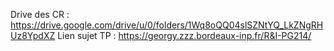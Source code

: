 Drive des CR : https://drive.google.com/drive/u/0/folders/1Wq8oQQ04slSZNtYQ_LkZNgRHUz8YpdXZ
Lien sujet TP : https://georgy.zzz.bordeaux-inp.fr/R&I-PG214/
